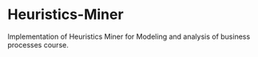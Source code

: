 # Heuristics-Miner
Implementation of Heuristics Miner for Modeling and analysis of business processes course.
